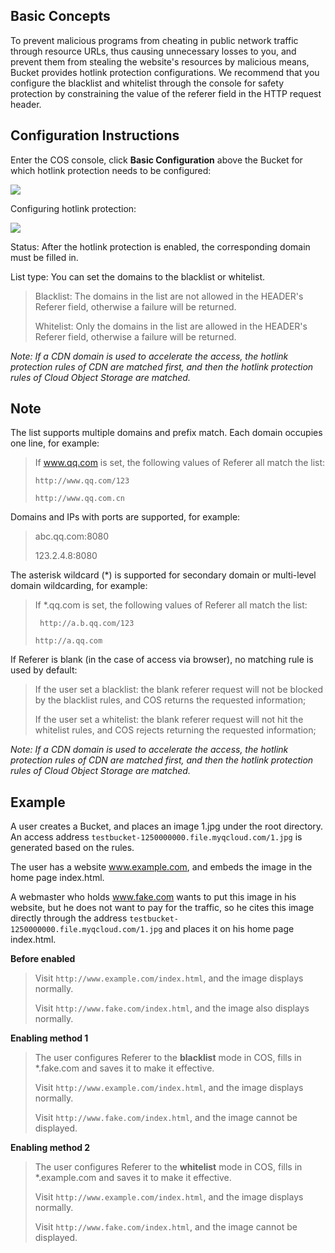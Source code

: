 ## Basic Concepts

To prevent malicious programs from cheating in public network traffic through resource URLs, thus causing unnecessary losses to you, and prevent them from stealing the website's resources by malicious means, Bucket provides hotlink protection configurations. We recommend that you configure the blacklist and whitelist through the console for safety protection by constraining the value of the referer field in the HTTP request header.

## Configuration Instructions

Enter the COS console, click **Basic Configuration** above the Bucket for which hotlink protection needs to be configured:

![](https://mc.qcloudimg.com/static/img/7affe351956ede6c475d349f380f6a2b/image.png)

Configuring hotlink protection:

![](https://mc.qcloudimg.com/static/img/665340c9b36cd513f8a8f4f8a131b394/image.png)


Status: After the hotlink protection is enabled, the corresponding domain must be filled in.

List type: You can set the domains to the blacklist or whitelist.

> Blacklist: The domains in the list are not allowed in the HEADER's Referer field, otherwise a failure will be returned.
>
> Whitelist: Only the domains in the list are allowed in the HEADER's Referer field, otherwise a failure will be returned.

*Note: If a CDN domain is used to accelerate the access, the hotlink protection rules of CDN are matched first, and then the hotlink protection rules of Cloud Object Storage are matched.*

## Note
The list supports multiple domains and prefix match. Each domain occupies one line, for example:

> If www.qq.com is set, the following values of Referer all match the list:
>
> `http://www.qq.com/123`
>
> `http://www.qq.com.cn`

Domains and IPs with ports are supported, for example:

> abc.qq.com:8080
>
> 123.2.4.8:8080

The asterisk wildcard (*) is supported for secondary domain or multi-level domain wildcarding, for example:

> If *.qq.com is set, the following values of Referer all match the list:
>
>` http://a.b.qq.com/123`
>
> `http://a.qq.com`

If Referer is blank (in the case of access via browser), no matching rule is used by default:

> If the user set a blacklist: the blank referer request will not be blocked by the blacklist rules, and COS returns the requested information;
>
> If the user set a whitelist: the blank referer request will not hit the whitelist rules, and COS rejects returning the requested information;

*Note: If a CDN domain is used to accelerate the access, the hotlink protection rules of CDN are matched first, and then the hotlink protection rules of Cloud Object Storage are matched.*

## Example

A user creates a Bucket, and places an image 1.jpg under the root directory. An access address `testbucket-1250000000.file.myqcloud.com/1.jpg` is generated based on the rules.

The user has a website www.example.com, and embeds the image in the home page index.html.

A webmaster who holds www.fake.com wants to put this image in his website, but he does not want to pay for the traffic, so he cites this image directly through the address `testbucket-1250000000.file.myqcloud.com/1.jpg` and places it on his home page index.html.

**Before enabled**

> Visit `http://www.example.com/index.html`, and the image displays normally.
>
> Visit `http://www.fake.com/index.html`, and the image also displays normally.

**Enabling method 1**

> The user configures Referer to the **blacklist** mode in COS, fills in *.fake.com and saves it to make it effective.
>
> Visit `http://www.example.com/index.html`, and the image displays normally.
>
> Visit `http://www.fake.com/index.html`, and the image cannot be displayed.

**Enabling method 2**

> The user configures Referer to the **whitelist** mode in COS, fills in *.example.com and saves it to make it effective.
>
> Visit `http://www.example.com/index.html`, and the image displays normally.
>
> Visit `http://www.fake.com/index.html`, and the image cannot be displayed.


